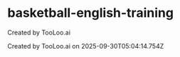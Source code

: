# basketball-english-training

Created by TooLoo.ai

Created by TooLoo.ai on 2025-09-30T05:04:14.754Z
